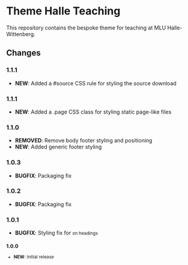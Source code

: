 # Theme Halle Teaching

This repository contains the bespoke theme for teaching at MLU Halle-Wittenberg.

## Changes

### 1.1.1

* **NEW**: Added a #source CSS rule for styling the source download

### 1.1.1

* **NEW**: Added a .page CSS class for styling static page-like files

### 1.1.0

* **REMOVED**: Remove body footer styling and positioning
* **NEW**: Added generic footer styling

### 1.0.3

* **BUGFIX**: Packaging fix

### 1.0.2

* **BUGFIX**: Packaging fix

### 1.0.1

* **BUGFIX**: Styling fix for <small> on headings

### 1.0.0

* **NEW**: Initial release
